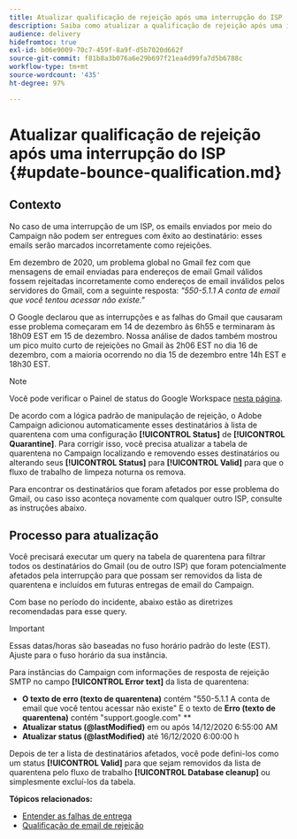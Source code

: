 ```yaml
---
title: Atualizar qualificação de rejeição após uma interrupção do ISP
description: Saiba como atualizar a qualificação de rejeição após uma interrupção do ISP.
audience: delivery
hidefromtoc: true
exl-id: b06e9009-70c7-459f-8a9f-d5b7020d662f
source-git-commit: f81b8a3b076a6e29b697f21ea4d99fa7d5b6788c
workflow-type: tm+mt
source-wordcount: '435'
ht-degree: 97%

---
```


# Atualizar qualificação de rejeição após uma interrupção do ISP {#update-bounce-qualification.md}

## Contexto

No caso de uma interrupção de um ISP, os emails enviados por meio do Campaign não podem ser entregues com êxito ao destinatário: esses emails serão marcados incorretamente como rejeições.

Em dezembro de 2020, um problema global no Gmail fez com que mensagens de email enviadas para endereços de email Gmail válidos fossem rejeitadas incorretamente como endereços de email inválidos pelos servidores do Gmail, com a seguinte resposta: *&quot;550-5.1.1 A conta de email que você tentou acessar não existe.&quot;*

O Google declarou que as interrupções e as falhas do Gmail que causaram esse problema começaram em 14 de dezembro às 6h55 e terminaram às 18h09 EST em 15 de dezembro. Nossa análise de dados também mostrou um pico muito curto de rejeições no Gmail às 2h06 EST no dia 16 de dezembro, com a maioria ocorrendo no dia 15 de dezembro entre 14h EST e 18h30 EST.

>[!NOTE]
>
>Você pode verificar o Painel de status do Google Workspace [nesta página](https://www.google.com/appsstatus#hl=en&amp;v=status).


De acordo com a lógica padrão de manipulação de rejeição, o Adobe Campaign adicionou automaticamente esses destinatários à lista de quarentena com uma configuração **[!UICONTROL Status]** de **[!UICONTROL Quarantine]**. Para corrigir isso, você precisa atualizar a tabela de quarentena no Campaign localizando e removendo esses destinatários ou alterando seus **[!UICONTROL Status]** para **[!UICONTROL Valid]** para que o fluxo de trabalho de limpeza noturna os remova.

Para encontrar os destinatários que foram afetados por esse problema do Gmail, ou caso isso aconteça novamente com qualquer outro ISP, consulte as instruções abaixo.

## Processo para atualização

Você precisará executar um query na tabela de quarentena para filtrar todos os destinatários do Gmail (ou de outro ISP) que foram potencialmente afetados pela interrupção para que possam ser removidos da lista de quarentena e incluídos em futuras entregas de email do Campaign.

Com base no período do incidente, abaixo estão as diretrizes recomendadas para esse query.

>[!IMPORTANT]
>
>Essas datas/horas são baseadas no fuso horário padrão do leste (EST). Ajuste para o fuso horário da sua instância.

Para instâncias do Campaign com informações de resposta de rejeição SMTP no campo **[!UICONTROL Error text]** da lista de quarentena:

* **O texto de erro (texto de quarentena)** contém &quot;550-5.1.1 A conta de email que você tentou acessar não existe&quot; E o texto de **Erro (texto de quarentena)** contém &quot;support.google.com&quot; **
* **Atualizar status (@lastModified)** em ou após 14/12/2020 6:55:00 AM
* **Atualizar status (@lastModified)** até 16/12/2020 6:00:00 h

Depois de ter a lista de destinatários afetados, você pode defini-los como um status **[!UICONTROL Valid]** para que sejam removidos da lista de quarentena pelo fluxo de trabalho **[!UICONTROL Database cleanup]** ou simplesmente excluí-los da tabela.

**Tópicos relacionados:**
* [Entender as falhas de entrega](../../sending/using/understanding-delivery-failures.md)
* [Qualificação de email de rejeição](../../sending/using/understanding-delivery-failures.md#bounce-mail-qualification)
